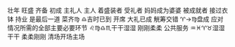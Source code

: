 壮年 旺盛 齐备 初成
主礼人 主人 着盛装者 受礼者
妈妈成为婆婆 被成就者 接过衣钵 持业
是最后一道 菜齐♍︎ ♎︎吉时已到 开席
大礼已成 觥筹交错
♈︎→♍︎盘成 应对情况所需的全部主要必要环节
♌︎♍︎♎︎♏︎干干湿湿 刚刚柔柔 公共服务
♒︎♓︎♈︎♉︎湿湿干干 柔柔刚刚 清场开场主场
